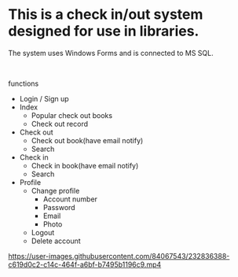 # This is a check in/out system designed for use in libraries. 

The system uses Windows Forms and is connected to MS SQL.

<br>

functions
<ul>
  <li>Login / Sign up</li>
  <li>Index
      <ul>
        <li>Popular check out books</li>
        <li>Check out record</li>
      </ul>
  </li>
  <li>Check out
      <ul>
        <li>Check out book(have email notify)</li>
        <li>Search</li>
      </ul>
  </li>
  <li>Check in
        <ul>
        <li>Check in book(have email notify)</li>
        <li>Search</li>
      </ul>
  </li>
  <li>Profile
        <ul>
        <li>Change profile
            <ul>
              <li>Account number</li>
              <li>Password</li>
              <li>Email</li>
              <li>Photo</li>
          </ul>
         



 </li>
        <li>Logout</li>
        <li>Delete account</li>
      </ul>
  </li>
</ul>


https://user-images.githubusercontent.com/84067543/232836388-c619d0c2-c14c-464f-a6bf-b7495b1196c9.mp4
